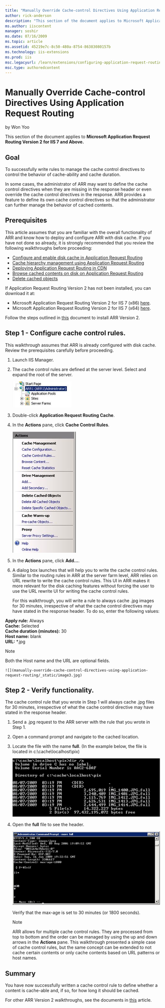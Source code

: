 ```yaml
---
title: "Manually Override Cache-control Directives Using Application Request Routing | Microsoft Docs"
author: rick-anderson
description: "This section of the document applies to Microsoft Application Request Routing Version 2 for IIS 7 and Above. Goal To successfully write rules to manage the c..."
ms.author: iiscontent
manager: soshir
ms.date: 07/16/2009
ms.topic: article
ms.assetid: 45219e7c-8c50-480a-8754-86383080157b
ms.technology: iis-extensions
ms.prod: iis
msc.legacyurl: /learn/extensions/configuring-application-request-routing-arr/manually-override-cache-control-directives-using-application-request-routing
msc.type: authoredcontent
---
```

Manually Override Cache-control Directives Using Application Request Routing
====================
by Won Yoo

This section of the document applies to **Microsoft Application Request Routing Version 2 for IIS 7 and Above.**

## Goal

To successfully write rules to manage the cache control directives to control the behavior of cache-ability and cache duration.

In some cases, the administrator of ARR may want to define the cache control directives when they are missing in the response header or even override the cache control directives in the response. ARR provides a feature to define its own cache control directives so that the administrator can further manage the behavior of cached contents.

## Prerequisites

This article assumes that you are familiar with the overall functionality of ARR and know how to deploy and configure ARR with disk cache. If you have not done so already, it is strongly recommended that you review the following walkthroughs before proceeding:

- [Configure and enable disk cache in Application Request Routing](configure-and-enable-disk-cache-in-application-request-routing.md)
- [Cache hierarchy management using Application Request Routing](cache-hierarchy-management-using-application-request-routing.md)
- [Deploying Application Request Routing in CDN](../installing-application-request-routing-arr/deploying-application-request-routing-in-cdn.md)
- [Browse cached contents on disk on Application Request Routing](browse-cached-contents-on-disk-on-application-request-routing.md)
- [Delete cached objects](delete-cached-objects.md)

If Application Request Routing Version 2 has not been installed, you can download it at:

- Microsoft Application Request Routing Version 2 for IIS 7 (x86) [here](https://download.microsoft.com/download/4/D/F/4DFDA851-515F-474E-BA7A-5802B3C95101/ARRv2_setup_x86.EXE).
- Microsoft Application Request Routing Version 2 for IIS 7 (x64) [here](https://download.microsoft.com/download/3/4/1/3415F3F9-5698-44FE-A072-D4AF09728390/ARRv2_setup_x64.EXE).

Follow the steps outlined in [this](../installing-application-request-routing-arr/install-application-request-routing-version-2.md) document to install ARR Version 2.

## Step 1 - Configure cache control rules.

This walkthrough assumes that ARR is already configured with disk cache. Review the prerequisites carefully before proceeding.

1. Launch IIS Manager.
2. The cache control rules are defined at the server level. Select and expand the root of the server.

    ![](manually-override-cache-control-directives-using-application-request-routing/_static/image1.jpg)
3. Double-click **Application Request Routing Cache**.
4. In the **Actions** pane, click **Cache Control Rules**.

    ![](manually-override-cache-control-directives-using-application-request-routing/_static/image2.jpg)
5. In the **Actions** pane, click **Add...**.
6. A dialog box launches that will help you to write the cache control rules. Similar to the routing rules in ARR at the server farm level, ARR relies on URL rewrite to write the cache control rules. This UI in ARR makes it more relevant for the disk caching features without forcing the user to use the URL rewrite UI for writing the cache control rules. 

    For this walkthrough, you will write a rule to always cache .jpg images for 30 minutes, irrespective of what the cache control directives may have stated in the response header. To do so, enter the following values:  
  
**Apply rule:** Always  
**Cache:** Selected  
**Cache duration (minutes):** 30  
**Host name:** blank  
**URL:** \*.jpg   
  
> [!NOTE]
> Both the Host name and the URL are optional fields.

    ![](manually-override-cache-control-directives-using-application-request-routing/_static/image3.jpg)

## Step 2 - Verify functionality.

The cache control rule that you wrote in Step 1 will always cache .jpg files for 30 minutes, irrespective of what the cache control directive may have stated in the response header.

1. Send a .jpg request to the ARR server with the rule that you wrote in Step 1.
2. Open a command prompt and navigate to the cached location.
3. Locate the file with the name **full**. (In the example below, the file is located in c:\cache\localhost\pix\)

    ![](manually-override-cache-control-directives-using-application-request-routing/_static/image4.jpg)
4. Open the **full** file to see the header.

    ![](manually-override-cache-control-directives-using-application-request-routing/_static/image5.jpg)

    Verify that the max-age is set to 30 minutes (or 1800 seconds).

    > [!NOTE]
    > ARR allows for multiple cache control rules. They are processed from top to bottom and the order can be managed by using the up and down arrows in the **Actions** pane. This walkthrough presented a simple case of cache control rules, but the same concept can be extended to not cache certain contents or only cache contents based on URL patterns or host names.

## Summary

You have now successfully written a cache control rule to define whether a content is cache-able and, if so, for how long it should be cached.

For other ARR Version 2 walkthroughs, see the documents in [this](../planning-for-arr/application-request-routing-version-2-overview.md) article.